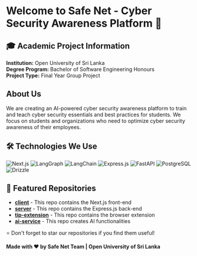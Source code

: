 # Welcome to Safe Net - Cyber Security Awareness Platform 👋

## 🎓 Academic Project Information
**Institution:** Open University of Sri Lanka  
**Degree Program:** Bachelor of Software Engineering Honours  
**Project Type:** Final Year Group Project  

## About Us
We are creating an AI-powered cyber security awareness platform to train and teach cyber security essentials and best practices for students. We focus on students and organizations who need to optimize cyber security awareness of their employees.


## 🛠️ Technologies We Use
![Next.js](https://img.shields.io/badge/-Next.js-000000?style=flat&logo=next.js&logoColor=white)
![LangGraph](https://img.shields.io/badge/-LangGraph-FF6B6B?style=flat)
![LangChain](https://img.shields.io/badge/-LangChain-1C3A3A?style=flat)
![Express.js](https://img.shields.io/badge/-Express.js-000000?style=flat&logo=express&logoColor=white)
![FastAPI](https://img.shields.io/badge/-FastAPI-009688?style=flat&logo=fastapi&logoColor=white)
![PostgreSQL](https://img.shields.io/badge/-PostgreSQL-336791?style=flat&logo=postgresql&logoColor=white)
![Drizzle](https://img.shields.io/badge/-Drizzle-C5F74F?style=flat&logo=drizzle&logoColor=black)


## 🌟 Featured Repositories
- [**client**](https://github.com/safenet-group-13/client.git) - This repo contains the Next.js front-end
- [**server**](https://github.com/safenet-group-13/server.git) - This repo contains the Express.js back-end
- [**tip-extension**](https://github.com/safenet-group-13/tip-extension.git) - This repo contains the browser extension
- [**ai-service**](https://github.com/safenet-group-13/ai-service.git) - This repo creates AI functionalities


⭐ Don't forget to star our repositories if you find them useful!



**Made with ❤️ by Safe Net Team | Open University of Sri Lanka**

